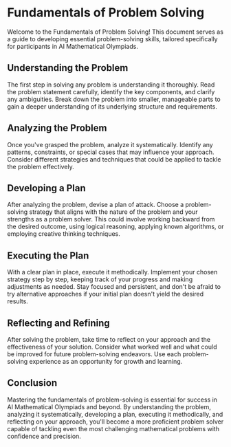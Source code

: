 # Fundamentals of Problem Solving

Welcome to the Fundamentals of Problem Solving! This document serves as a guide to developing essential problem-solving skills, tailored specifically for participants in AI Mathematical Olympiads.

## Understanding the Problem

The first step in solving any problem is understanding it thoroughly. Read the problem statement carefully, identify the key components, and clarify any ambiguities. Break down the problem into smaller, manageable parts to gain a deeper understanding of its underlying structure and requirements.

## Analyzing the Problem

Once you've grasped the problem, analyze it systematically. Identify any patterns, constraints, or special cases that may influence your approach. Consider different strategies and techniques that could be applied to tackle the problem effectively.

## Developing a Plan

After analyzing the problem, devise a plan of attack. Choose a problem-solving strategy that aligns with the nature of the problem and your strengths as a problem solver. This could involve working backward from the desired outcome, using logical reasoning, applying known algorithms, or employing creative thinking techniques.

## Executing the Plan

With a clear plan in place, execute it methodically. Implement your chosen strategy step by step, keeping track of your progress and making adjustments as needed. Stay focused and persistent, and don't be afraid to try alternative approaches if your initial plan doesn't yield the desired results.

## Reflecting and Refining

After solving the problem, take time to reflect on your approach and the effectiveness of your solution. Consider what worked well and what could be improved for future problem-solving endeavors. Use each problem-solving experience as an opportunity for growth and learning.

## Conclusion

Mastering the fundamentals of problem-solving is essential for success in AI Mathematical Olympiads and beyond. By understanding the problem, analyzing it systematically, developing a plan, executing it methodically, and reflecting on your approach, you'll become a more proficient problem solver capable of tackling even the most challenging mathematical problems with confidence and precision.

